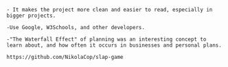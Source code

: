 <!-- What are the benefits of making a plan before starting to just write the code? -->

    - It makes the project more clean and easier to read, especially in bigger projects.

<!-- How do you find answers when you are stuck? -->

    -Use Google, W3Schools, and other developers.

<!-- From the entire article what are your biggest takeaways? -->

    -"The Waterfall Effect" of planning was an interesting concept to learn about, and how often it occurs in businesses and personal plans. 
<!-- 
    AFTERNOON PROJECT -->

    https://github.com/NikolaCop/slap-game